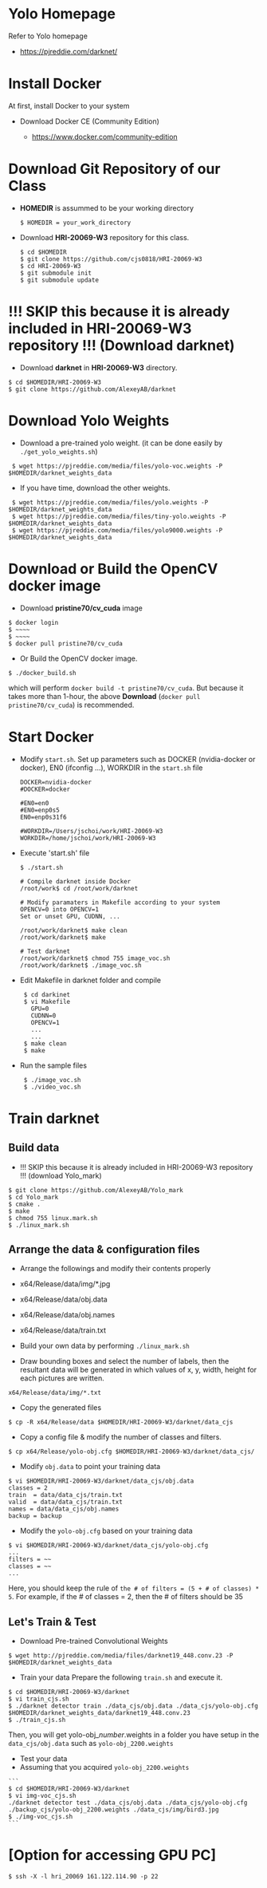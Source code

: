# Yolo Homepage
 Refer to Yolo homepage
 * https://pjreddie.com/darknet/

# Install Docker
At first, install Docker to your system

* Download Docker CE (Community Edition)

  * https://www.docker.com/community-edition

# Download Git Repository of our Class
* **HOMEDIR** is assummed to be your working directory
  ```
  $ HOMEDIR = your_work_directory
  ```
* Download **HRI-20069-W3** repository for this class.
  ```
  $ cd $HOMEDIR
  $ git clone https://github.com/cjs0818/HRI-20069-W3
  $ cd HRI-20069-W3
  $ git submodule init
  $ git submodule update
  ```
  

#  !!! SKIP this because it is already included in HRI-20069-W3 repository !!!  (Download darknet)

 * Download **darknet** in **HRI-20069-W3** directory.
  ```
  $ cd $HOMEDIR/HRI-20069-W3
  $ git clone https://github.com/AlexeyAB/darknet
  ```

# Download Yolo Weights
 * Download a pre-trained yolo weight. (it can be done easily by ```./get_yolo_weights.sh```)
 ```
  $ wget https://pjreddie.com/media/files/yolo-voc.weights -P $HOMEDIR/darknet_weights_data
 ```
 
 * If you have time, download the other weights.
 ```
  $ wget https://pjreddie.com/media/files/yolo.weights -P $HOMEDIR/darknet_weights_data
  $ wget https://pjreddie.com/media/files/tiny-yolo.weights -P $HOMEDIR/darknet_weights_data
  $ wget https://pjreddie.com/media/files/yolo9000.weights -P $HOMEDIR/darknet_weights_data
 ```



# Download or Build the OpenCV docker image
 * Download **pristine70/cv_cuda** image
  ```
  $ docker login
  $ ~~~~
  $ ~~~~
  $ docker pull pristine70/cv_cuda
  ```
 * Or Build the OpenCV docker image.
  ```
  $ ./docker_build.sh
  ```
  which will perform ```docker build -t pristine70/cv_cuda```. But because it takes more than 1-hour, the above **Download** (```docker pull pristine70/cv_cuda```) is recommended.



# Start Docker

* Modify ```start.sh```.
  Set up parameters such as DOCKER (nvidia-docker or docker), EN0 (ifconfig ...), WORKDIR in the ```start.sh``` file

  ```
  DOCKER=nvidia-docker
  #DOCKER=docker

  #EN0=en0
  #EN0=enp0s5
  EN0=enp0s31f6
  
  #WORKDIR=/Users/jschoi/work/HRI-20069-W3
  WORKDIR=/home/jschoi/work/HRI-20069-W3
  ```

* Execute 'start.sh' file

  ```
  $ ./start.sh

  # Compile darknet inside Docker
  /root/work$ cd /root/work/darknet
  
  # Modify paramaters in Makefile according to your system
  OPENCV=0 into OPENCV=1
  Set or unset GPU, CUDNN, ...

  /root/work/darknet$ make clean
  /root/work/darknet$ make

  # Test darknet
  /root/work/darknet$ chmod 755 image_voc.sh
  /root/work/darknet$ ./image_voc.sh
  ```
  
* Edit Makefile in darknet folder and compile
  ```
   $ cd darkinet
   $ vi Makefile
     GPU=0
     CUDNN=0
     OPENCV=1
     ...
     ...
   $ make clean
   $ make
  ```
  
* Run the sample files
  ```
   $ ./image_voc.sh
   $ ./video_voc.sh
  ```
  
# Train darknet
 ## Build data
  * !!! SKIP this because it is already included in HRI-20069-W3 repository !!! (download Yolo_mark)
  ```
  $ git clone https://github.com/AlexeyAB/Yolo_mark
  $ cd Yolo_mark
  $ cmake .
  $ make
  $ chmod 755 linux.mark.sh
  $ ./linux_mark.sh
  ```
 ## Arrange the data & configuration files
  * Arrange the followings and modify their contents properly
  
   * x64/Release/data/img/*.jpg
   * x64/Release/data/obj.data
   * x64/Release/data/obj.names
   * x64/Release/data/train.txt
  * Build your own data by performing ```./linux_mark.sh```
   * Draw bounding boxes and select the number of labels, then the resultant data will be generated in which values of x, y, width, height for each pictures are written.
   ```
   x64/Release/data/img/*.txt
   ```

  * Copy the generated files
   ```
   $ cp -R x64/Release/data $HOMEDIR/HRI-20069-W3/darknet/data_cjs
   ```
  * Copy a config file & modify the number of classes and filters.
   ```
   $ cp x64/Release/yolo-obj.cfg $HOMEDIR/HRI-20069-W3/darknet/data_cjs/
   ```
  * Modify ```obj.data``` to point your training data
   ```
   $ vi $HOMEDIR/HRI-20069-W3/darknet/data_cjs/obj.data
   classes = 2
   train  = data/data_cjs/train.txt
   valid  = data/data_cjs/train.txt
   names = data/data_cjs/obj.names
   backup = backup
   ```
  * Modify the ```yolo-obj.cfg``` based on your training data
   ```
   $ vi $HOMEDIR/HRI-20069-W3/darknet/data_cjs/yolo-obj.cfg
   ...
   filters = ~~
   classes = ~~
   ...
   ```
   
   Here, you should keep the rule of ```the # of filters = (5 + # of classes) * 5```. For example, if the # of classes = 2, then the # of filters should be 35
   
 ## Let's Train & Test
  * Download Pre-trained Convolutional Weights
  ```
  $ wget http://pjreddie.com/media/files/darknet19_448.conv.23 -P $HOMEDIR/darknet_weights_data
  ```   
   
  * Train your data
   Prepare the following ```train.sh``` and execute it.
   ```
   $ cd $HOMEDIR/HRI-20069-W3/darknet
   $ vi train_cjs.sh
   $ ./darknet detector train ./data_cjs/obj.data ./data_cjs/yolo-obj.cfg $HOMEDIR/darknet_weights_data/darknet19_448.conv.23
   $ ./train_cjs.sh
   
   ```
   
  Then, you will get yolo-obj_*number*.weights in a folder you have setup in the ```data_cjs/obj.data``` such as ```yolo-obj_2200.weights```


  * Test your data
   * Assuming that you acquired ```yolo-obj_2200.weights```

    ```
    $ cd $HOMEDIR/HRI-20069-W3/darknet
    $ vi img-voc_cjs.sh
    ./darknet detector test ./data_cjs/obj.data ./data_cjs/yolo-obj.cfg ./backup_cjs/yolo-obj_2200.weights ./data_cjs/img/bird3.jpg
    $ ./img-voc_cjs.sh
    ```



# [Option for accessing GPU PC] 
  ```
  $ ssh -X -l hri_20069 161.122.114.90 -p 22
  ```
